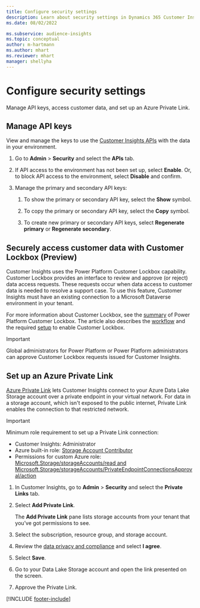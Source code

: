 ```yaml
---
title: Configure security settings
description: Learn about security settings in Dynamics 365 Customer Insights.
ms.date: 08/02/2022

ms.subservice: audience-insights
ms.topic: conceptual
author: m-hartmann
ms.author: mhart
ms.reviewer: mhart
manager: shellyha
---
```


# Configure security settings

Manage API keys, access customer data, and set up an Azure Private Link.

## Manage API keys

View and manage the keys to use the [Customer Insights APIs](apis.md) with the data in your environment.

1. Go to **Admin** > **Security** and select the **APIs** tab.

1. If API access to the environment has not been set up, select **Enable**. Or, to block API access to the environment, select **Disable** and confirm.

1. Manage the primary and secondary API keys:

   1. To show the primary or secondary API key, select the **Show** symbol.

   1. To copy the primary or secondary API key, select the **Copy** symbol.

   1. To create new primary or secondary API keys, select **Regenerate primary** or **Regenerate secondary**.

## Securely access customer data with Customer Lockbox (Preview)

Customer Insights uses the Power Platform Customer Lockbox capability. Customer Lockbox provides an interface to review and approve (or reject) data access requests. These requests occur when data access to customer data is needed to resolve a support case. To use this feature, Customer Insights must have an existing connection to a Microsoft Dataverse environment in your tenant.

For more information about Customer Lockbox, see the [summary](/power-platform/admin/about-lockbox#summary) of Power Platform Customer Lockbox. The article also describes the [workflow](/power-platform/admin/about-lockbox#workflow) and the required [setup](/power-platform/admin/about-lockbox#enable-the-lockbox-policy) to enable Customer Lockbox.

> [!IMPORTANT]
> Global administrators for Power Platform or Power Platform administrators can approve Customer Lockbox requests issued for Customer Insights.

## Set up an Azure Private Link

[Azure Private Link](/azure/private-link/private-link-overview) lets Customer Insights connect to your Azure Data Lake Storage account over a private endpoint in your virtual network. For data in a storage account, which isn't exposed to the public internet, Private Link enables the connection to that restricted network.

> [!IMPORTANT]
> Minimum role requirement to set up a Private Link connection:
>
> - Customer Insights: Administrator
> - Azure built-in role: [Storage Account Contributor](/azure/role-based-access-control/built-in-roles#storage-account-contributor)
> - Permissions for custom Azure role: [Microsoft.Storage/storageAccounts/read and Microsoft.Storage/storageAccounts/PrivateEndpointConnectionsApproval/action](/azure/role-based-access-control/resource-provider-operations#microsoftstorage)

1. In Customer Insights, go to **Admin** > **Security** and select the **Private Links** tab.

1. Select **Add Private Link**.

   The **Add Private Link** pane lists storage accounts from your tenant that you’ve got permissions to see.

1. Select the subscription, resource group, and storage account.

1. Review the [data privacy and compliance](connections.md#data-privacy-and-compliance) and select **I agree**.

1. Select **Save**.

1. Go to your Data Lake Storage account and open the link presented on the screen.

1. Approve the Private Link.


[!INCLUDE [footer-include](includes/footer-banner.md)]
